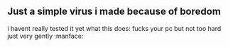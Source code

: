 ## Just a simple virus i made because of boredom
i havent really tested it yet
what this does:
  fucks your pc but not too hard just very gently :manface:
